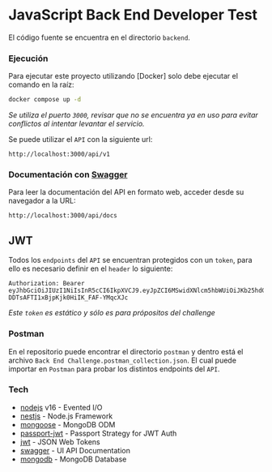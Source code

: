 # JavaScript Back End Developer Test

El código fuente se encuentra en el directorio `backend`.

### Ejecución

Para ejecutar este proyecto utilizando [Docker] solo debe ejecutar el comando en la raíz:
```bash
docker compose up -d
```

_Se utiliza el puerto `3000`, revisar que no se encuentra ya en uso para evitar conflictos al intentar levantar el servicio._

Se puede utilizar el `API` con la siguiente url:
```
http://localhost:3000/api/v1
```

### Documentación con [Swagger]

Para leer la documentación del API en formato web, acceder desde su navegador a la URL:
```
http://localhost:3000/api/docs
```

## JWT

Todos los `endpoints` del `API` se encuentran protegidos con un `token`, para ello es necesario definir en el `header` lo siguiente:
```
Authorization: Bearer eyJhbGciOiJIUzI1NiIsInR5cCI6IkpXVCJ9.eyJpZCI6MSwidXNlcm5hbWUiOiJKb25hdGhhbiBBcmFuY2liaWEiLCJpYXQiOjE3ODk4MDk3MTh9.oU53fWEot-DDTsAFTI1xBjpKjk0HiIK_FAF-YMqcXJc
```

_Este `token` es estático y sólo es para própositos del challenge_

### Postman

En el repositorio puede encontrar el directorio `postman` y dentro está el archivo `Back End Challenge.postman_collection.json`. El cual puede importar en `Postman` para probar los distintos endpoints del `API`.

### Tech

- [nodejs] v16 - Evented I/O
- [nestjs] - Node.js Framework
- [mongoose] - MongoDB ODM
- [passport-jwt] - Passport Strategy for JWT Auth
- [jwt] - JSON Web Tokens
- [swagger] - UI API Documentation
- [mongodb] - MongoDB Database

[nodejs]: <https://nodejs.org/>
[nestjs]: <https://nestjs.com/>
[passport-jwt]: <https://www.passportjs.org/packages/passport-jwt/>
[jwt]: <https://jwt.io/>
[swagger]: <https://swagger.io/tools/swagger-ui/>
[mongoose]: <https://mongoosejs.com/>
[mongodb]: <https://www.mongodb.com/>
